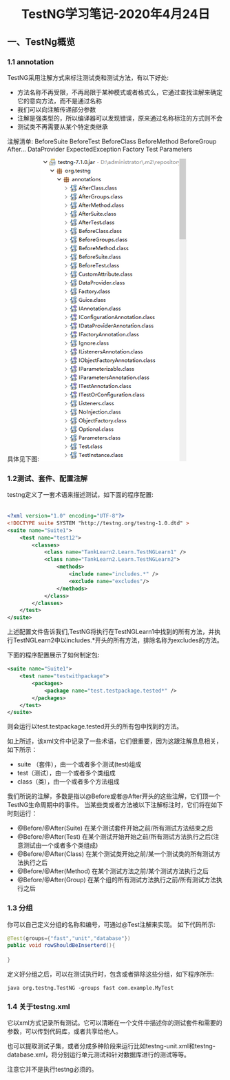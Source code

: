 # <center>TestNG学习笔记-2020年4月24日</center>

## 一、TestNg概览

### 1.1 annotation

TestNG采用注解方式来标注测试类和测试方法，有以下好处:
- 方法名称不再受限，不再局限于某种模式或者格式么，它通过查找注解来确定它的意向方法，而不是通过名称
- 我们可以向注解传递部分参数
- 注解是强类型的，所以编译器可以发现错误，原来通过名称标注的方式则不会
- 测试类不再需要从某个特定类继承

注解清单:
BeforeSuite BeforeTest BeforeClass BeforeMethod BeforeGroup
After...
DataProvider
ExpectedException
Factory
Test
Parameters

具体见下图:
![testng注解清单](./images/testng概览/testng注解清单.png)

### 1.2测试、套件、配置注解

testng定义了一套术语来描述测试，如下面的程序配置:

```xml

<?xml version="1.0" encoding="UTF-8"?>
<!DOCTYPE suite SYSTEM "http://testng.org/testng-1.0.dtd" >
<suite name="Suite1">
	<test name="test12">
		<classes>
			<class name="TankLearn2.Learn.TestNGLearn1" />
            <class name="TankLearn2.Learn.TestNGLearn2">
                <methods>
                    <include name="includes.*" />
                    <exclude name="excludes"/>
                </methods>
            </class>
		</classes>
	</test>
</suite>
```

上述配置文件告诉我们,TestNG将执行在TestNGLearn1中找到的所有方法，并执行TestNGLearn2中以includes.*开头的所有方法，排除名称为excludes的方法。

下面的程序配置展示了如何制定包:

```xml
<suite name="Suite1">
	<test name="testwithpackage">
		<packages>
			<package name="test.testpackage.tested*" />
		</packages>
	</test>
</suite>
```
则会运行以test.testpackage.tested开头的所有包中找到的方法。

如上所述，该xml文件中记录了一些术语，它们很重要，因为这跟注解息息相关，如下所示：

- suite （套件），由一个或者多个测试(test)组成
- test（测试），由一个或者多个类组成
- class（类），由一个或者多个方法组成

我们所说的注解，多数是指以@Before或者@After开头的这些注解，它们顶一个TestNG生命周期中的事件。
当某些类或者方法被以下注解标注时，它们将在如下时刻运行：

- @Before/@After(Suite) 在某个测试套件开始之前/所有测试方法结束之后
- @Before/@After(Test) 在某个测试开始开始之前/所有测试方法执行之后(注意测试由一个或者多个类组成)
- @Before/@After(Class) 在某个测试类开始之前/某一个测试类的所有测试方法执行之后
- @Before/@After(Method) 在某个测试方法之前/某个测试方法执行之后
- @Before/@After(Group) 在某个组的所有测试方法执行之前/所有测试方法执行之后

### 1.3 分组

你可以自己定义分组的名称和编号，可通过@Test注解来实现。
如下代码所示:

```java
@Test(groups={"fast","unit","database"})
public void rowShouldBeInserterd(){

}

```

定义好分组之后，可以在测试执行时，包含或者排除这些分组，如下程序所示:

```shell
java org.testng.TestNG -groups fast com.example.MyTest

```

### 1.4 关于testng.xml

它以xml方式记录所有测试。它可以清晰在一个文件中描述你的测试套件和需要的参数，可以传到代码库，或者共享给他人。

也可以提取测试子集，或者分成多种阶段来运行比如testng-unit.xml和testng-database.xml，将分别运行单元测试和针对数据库进行的测试等等。

注意它并不是执行testng必须的。